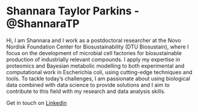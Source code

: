 
<!--
**ShannaraTP/ShannaraTP** is a ✨ _special_ ✨ repository because its `README.md` (this file) appears on your GitHub profile.

Here are some ideas to get you started:

- 🔭 I’m currently working on ...
- 🌱 I’m currently learning ...
- 👯 I’m looking to collaborate on ...
- 🤔 I’m looking for help with ...
- 💬 Ask me about ...
- 📫 How to reach me: ...
- 😄 Pronouns: ...
- ⚡ Fun fact: ...
-->

# Shannara Taylor Parkins - @ShannaraTP

Hi, I am Shannara and I work as a postdoctoral researcher at the Novo Nordisk Foundation Center for Biosustainability (DTU Biosustain), where I focus on the development of microbial cell factories for biosustainable production of industrially relevant compounds. I apply my expertise in proteomics and Bayesian metabolic modelling to both experimental and computational work in Escherichia coli, using cutting-edge techniques and tools. To tackle today’s challenges, I am passionate about using biological data combined with data science to provide solutions and I aim to contribute to this field with my research and data analysis skills.

Get in touch on [Linkedin](https://www.linkedin.com/in/shannara-kayleigh-taylor-parkins-723062304)
